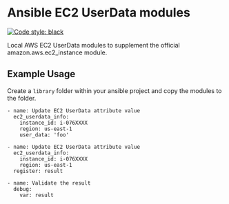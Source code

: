 # Ansible EC2 UserData modules
[![Code style: black](https://img.shields.io/badge/code%20style-black-000000.svg)](https://github.com/psf/black)

Local AWS EC2 UserData modules to supplement the official amazon.aws.ec2_instance module. 

## Example Usage
Create a `library` folder within your ansible project and copy the modules to the folder.

````
- name: Update EC2 UserData attribute value
  ec2_userdata_info:
    instance_id: i-076XXXX
    region: us-east-1
    user_data: 'foo'

- name: Update EC2 UserData attribute value
  ec2_userdata_info:
    instance_id: i-076XXXX
    region: us-east-1
  register: result

- name: Validate the result
  debug:
    var: result
````